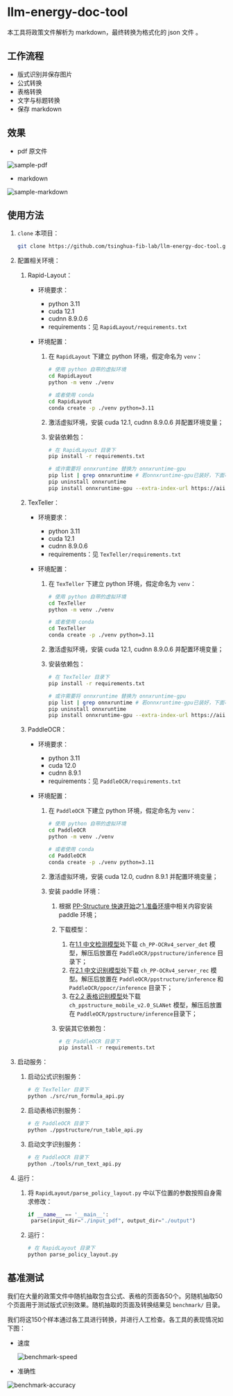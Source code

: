 # llm-energy-doc-tool

本工具将政策文件解析为 markdown，最终转换为格式化的 json 文件 。

## 工作流程

- 版式识别并保存图片
- 公式转换
- 表格转换
- 文字与标题转换
- 保存 markdown

## 效果

- pdf 原文件

![sample-pdf](./assets/sample-pdf.png)

- markdown

![sample-markdown](./assets/sample-markdown.png)

## 使用方法

1. `clone` 本项目：

   ```bash
   git clone https://github.com/tsinghua-fib-lab/llm-energy-doc-tool.git
   ```

2. 配置相关环境：

   1. Rapid-Layout：

      - 环境要求：

        - python 3.11
        - cuda 12.1
        - cudnn 8.9.0.6
        - requirements：见 `RapidLayout/requirements.txt`

      - 环境配置：

        1. 在 `RapidLayout` 下建立 python 环境，假定命名为 `venv`：

           ```bash
           # 使用 python 自带的虚拟环境
           cd RapidLayout
           python -m venv ./venv
           
           # 或者使用 conda
           cd RapidLayout
           conda create -p ./venv python=3.11
           ```
        
        2. 激活虚拟环境，安装 cuda 12.1, cudnn 8.9.0.6 并配置环境变量；
        
        3. 安装依赖包：
        
           ```bash
           # 在 RapidLayout 目录下
           pip install -r requirements.txt
           
           # 或许需要将 onnxruntime 替换为 onnxruntime-gpu
           pip list | grep onnxruntime # 若onnxruntime-gpu已装好，下面可跳过
           pip uninstall onnxruntime
           pip install onnxruntime-gpu --extra-index-url https://aiinfra.pkgs.visualstudio.com/PublicPackages/_packaging/onnxruntime-cuda-12/pypi/simple/
           ```

   2. TexTeller：

      - 环境要求：

        - python 3.11
        - cuda 12.1
        - cudnn 8.9.0.6
        - requirements：见 `TexTeller/requirements.txt`

      - 环境配置：

        1. 在 `TexTeller` 下建立 python 环境，假定命名为 `venv`：

           ```bash
           # 使用 python 自带的虚拟环境
           cd TexTeller
           python -m venv ./venv
           
           # 或者使用 conda
           cd TexTeller
           conda create -p ./venv python=3.11
           ```
        
        2. 激活虚拟环境，安装 cuda 12.1, cudnn 8.9.0.6 并配置环境变量；
        
        3. 安装依赖包：
        
           ```bash
           # 在 TexTeller 目录下
           pip install -r requirements.txt
           
           # 或许需要将 onnxruntime 替换为 onnxruntime-gpu
           pip list | grep onnxruntime # 若onnxruntime-gpu已装好，下面可跳过
           pip uninstall onnxruntime
           pip install onnxruntime-gpu --extra-index-url https://aiinfra.pkgs.visualstudio.com/PublicPackages/_packaging/onnxruntime-cuda-12/pypi/simple/

   3. PaddleOCR：

      - 环境要求：

        - python 3.11
        - cuda 12.0
        - cudnn 8.9.1
        - requirements：见 `PaddleOCR/requirements.txt`
        
      - 环境配置：
        1. 在 `PaddleOCR` 下建立 python 环境，假定命名为 `venv`：
      
           ```bash
           # 使用 python 自带的虚拟环境
           cd PaddleOCR
           python -m venv ./venv
           
           # 或者使用 conda
           cd PaddleOCR
           conda create -p ./venv python=3.11
           ```
        
        2. 激活虚拟环境，安装 cuda 12.0, cudnn 8.9.1 并配置环境变量；
      
        3. 安装 paddle 环境：
        
           1. 根据 [PP-Structure 快速开始](https://github.com/PaddlePaddle/PaddleOCR/blob/main/ppstructure/docs/quickstart.md#)之[1.准备环境](https://github.com/PaddlePaddle/PaddleOCR/blob/main/ppstructure/docs/quickstart.md#1-准备环境)中相关内容安装 paddle 环境；
        
           2. 下载模型：
        
              1. 在[1.1 中文检测模型](https://github.com/PaddlePaddle/PaddleOCR/blob/main/doc/doc_ch/models_list.md#1.1)处下载 `ch_PP-OCRv4_server_det` 模型，解压后放置在 `PaddleOCR/ppstructure/inference` 目录下；
              2. 在[2.1 中文识别模型](https://github.com/PaddlePaddle/PaddleOCR/blob/main/doc/doc_ch/models_list.md#21-中文识别模型)处下载 `ch_PP-OCRv4_server_rec` 模型。解压后放置在 `PaddleOCR/ppstructure/inference` 和 `PaddleOCR/ppocr/inference` 目录下；
              3. 在[2.2 表格识别模型](https://github.com/PaddlePaddle/PaddleOCR/blob/main/ppstructure/docs/models_list.md#22-表格识别模型)处下载 `ch_ppstructure_mobile_v2.0_SLANet` 模型，解压后放置在 `PaddleOCR/ppstructure/inference`目录下；
        
           3. 安装其它依赖包：
        
              ```bash
              # 在 PaddleOCR 目录下
              pip install -r requirements.txt
              ```
        
              

3. 启动服务：

   1. 启动公式识别服务：
      ```bash
      # 在 TexTeller 目录下
      python ./src/run_formula_api.py
      ```

   2. 启动表格识别服务：
      ```bash
      # 在 PaddleOCR 目录下
      python ./ppstructure/run_table_api.py
      ```
   3. 启动文字识别服务：
      ```bash
      # 在 PaddleOCR 目录下
      python ./tools/run_text_api.py
      ```
4. 运行：

   1. 将 `RapidLayout/parse_policy_layout.py` 中以下位置的参数按照自身需求修改：

      ```python
      if __name__ == '__main__':
       parse(input_dir="./input_pdf", output_dir="./output")
      ```

   2. 运行：
   
      ```bash
      # 在 RapidLayout 目录下
      python parse_policy_layout.py
      ```
   

## 基准测试

我们在大量的政策文件中随机抽取包含公式、表格的页面各50个。另随机抽取50个页面用于测试版式识别效果。随机抽取的页面及转换结果见 `benchmark/` 目录。

我们将这150个样本通过各工具进行转换，并进行人工检查。各工具的表现情况如下图：

- 速度

  ![benchmark-speed](./assets/benchmark-speed.png)

- 准确性

![benchmark-accuracy](./assets/benchmark-accuracy.png)

